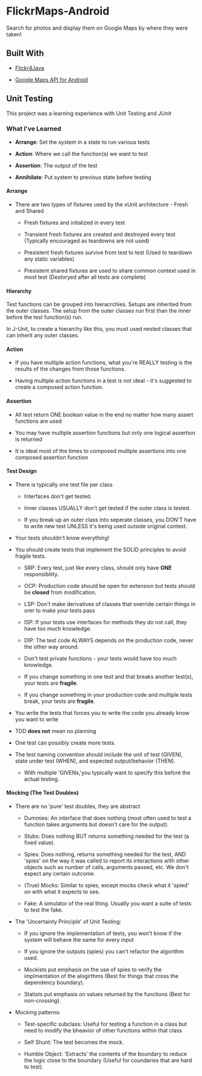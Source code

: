 # FlickrMaps-Android

Search for photos and display them on Google Maps by where they were taken!


## Built With

* [Flickr4Java](https://github.com/boncey/Flickr4Java)

* [Google Maps API for Android](https://developers.google.com/maps/documentation/android-api/)


## Unit Testing

This project was a learning experience with Unit Testing and JUnit


### What I've Learned

* __Arrange__: Set the system in a state to run various tests

* __Action__: Where we call the function(s) we want to test

* __Assertion__: The output of the test

* __Annihilate__: Put system to previous state before testing

#### Arrange
* There are two types of fixtures used by the xUnit architecture - Fresh and Shared

  * Fresh fixtures and initalized in every test
  
  * Transient fresh fixtures are created and destroyed every test (Typically encouraged as teardowns are not used)
  
  * Presistent fresh fixtures survive from test to test (Used to teardown any static variables)
  
  * Presistent shared fixtures are used to share common context used in most test (Destoryed after all tests are complete)


#### Hierarchy

Test functions can be grouped into hieracrchies. Setups are inherited from the outer classes.  The setup from the outer classes run first than the inner before the test function(s) run. 

In J-Unit, to create a hierarchy like this, you must used nested classes that can inherit any outer classes.


#### Action

* If you have multiple action functions, what you're REALLY testing is the results of the changes from those functions.

* Having multiple action functions in a test is not ideal - it's suggested to create a composed action function.

#### Assertion

* All test return ONE boolean value in the end no matter how many assert functions are used

* You may have multiple assertion functions but only one logical assertion is returned

* It is ideal most of the times to composed mulitple assertions into one composed assertion function

#### Test Design

* There is typically one test file per class

  * Interfaces don't get tested.
 
  * Inner classes USUALLY don't get tested if the outer class is tested.
 
  * If you break up an outer class into seperate classes, you DON'T have to write new test UNLESS it's being used outside original context.
 
* Your tests shouldn't know everything!

* You should create tests that implement the SOLID principles to avoid fragile tests.
 
  * SRP: Every test, just like every class, should only have __ONE__ responsibility.
 
  * OCP: Production code should be open for extension but tests should be __closed__ from modification.
 
  * LSP: Don't make derivatives of classes that override certain things in orer to make your tests pass
 
  * ISP: If your tests use interfaces for methods they do not call, they have too much knowledge. 
 
  * DIP: The test code ALWAYS depends on the production code, never the other way around.
 
  * Don't test private functions - your tests would have too much knowledge.
 
  * If you change something in one test and that breaks another test(s), your tests are __fragile__.
 
  * If you change something in your production code and multiple tests break, your tests are __fragile__.
 
* You write the tests that forces you to write the code you already know you want to write

* TDD __does not__ mean no planning

* One test can possibly create more tests.

* The test naming convention should include the unit of test (GIVEN), state under test (WHEN), and expected output/behavior (THEN).

  * With multiple 'GIVENs,'you typically want to specify this before the actual testing.
 
#### Mocking (The Test Doubles)

* There are no 'pure' test doubles, they are abstract

  * Dummies: An interface that does nothing (most often used to test a function takes arguments but doesn't care for the output).
 
  * Stubs: Does nothing BUT returns something needed for the test (a fixed value).
 
  * Spies: Does nothing, returns something needed for the test, AND 'spies' on the way it was called to report its interactions with other objects such as number of calls, arguments passed, etc. We don't expect any certain outcome.
 
  * (True) Mocks: Similar to spies, except mocks check what it 'spied' on with what it expects to see.
 
  * Fake: A simulator of the real thing. Usually you want a suite of tests to test the fake.
 
* The 'Uncertainty Principle' of Unit Testing:

  * If you ignore the implementation of tests, you won't know if the system will behave the same for every input
 
  * If you ignore the outputs (spies) you can't refactor the algorithm used.
 
  * Mockists put emphasis on the use of spies to verify the implmentation of the alogirthms (Best for things that cross the dependency boundary).
 
  * Statists put emphasis on values returned by the functions (Best for non-crossing).
 
* Mocking patterns:

  * Test-specific subclass: Useful for testing a function in a class but need to modify the bheavior of other functions within that class
 
  * Self Shunt: The test becomes the mock.
 
  * Humble Object: 'Extracts' the contents of the boundary to reduce the logic close to the boundary (Useful for coundaries that are hard to test).
 

